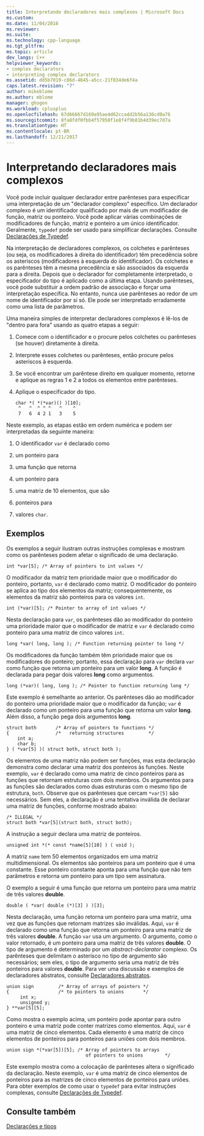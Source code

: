 ```yaml
---
title: Interpretando declaradores mais complexos | Microsoft Docs
ms.custom: 
ms.date: 11/04/2016
ms.reviewer: 
ms.suite: 
ms.technology: cpp-language
ms.tgt_pltfrm: 
ms.topic: article
dev_langs: C++
helpviewer_keywords:
- complex declarators
- interpreting complex declarators
ms.assetid: dd5b7019-c86d-4645-a5cc-21f834de6f4a
caps.latest.revision: "7"
author: mikeblome
ms.author: mblome
manager: ghogen
ms.workload: cplusplus
ms.openlocfilehash: 67d66667d169a95ae4d62ccadd2b56a136cd0a76
ms.sourcegitcommit: 8fa8fdf0fbb4f57950f1e8f4f9b81b4d39ec7d7a
ms.translationtype: HT
ms.contentlocale: pt-BR
ms.lasthandoff: 12/21/2017
---
```

# <a name="interpreting-more-complex-declarators"></a>Interpretando declaradores mais complexos
Você pode incluir qualquer declarador entre parênteses para especificar uma interpretação de um "declarador complexo" específico. Um declarador complexo é um identificador qualificado por mais de um modificador de função, matriz ou ponteiro. Você pode aplicar várias combinações de modificadores de função, matriz e ponteiro a um único identificador. Geralmente, `typedef` pode ser usado para simplificar declarações. Consulte [Declarações de Typedef](../c-language/typedef-declarations.md).  
  
 Na interpretação de declaradores complexos, os colchetes e parênteses (ou seja, os modificadores à direita do identificador) têm precedência sobre os asteriscos (modificadores à esquerda do identificador). Os colchetes e os parênteses têm a mesma precedência e são associados da esquerda para a direita. Depois que o declarador for completamente interpretado, o especificador do tipo é aplicado como a última etapa. Usando parênteses, você pode substituir a ordem padrão de associação e forçar uma interpretação específica. No entanto, nunca use parênteses ao redor de um nome de identificador por si só. Ele pode ser interpretado erradamente como uma lista de parâmetros.  
  
 Uma maneira simples de interpretar declaradores complexos é lê-los de "dentro para fora" usando as quatro etapas a seguir:  
  
1.  Comece com o identificador e o procure pelos colchetes ou parênteses (se houver) diretamente à direita.  
  
2.  Interprete esses colchetes ou parênteses, então procure pelos asteriscos à esquerda.  
  
3.  Se você encontrar um parêntese direito em qualquer momento, retorne e aplique as regras 1 e 2 a todos os elementos entre parênteses.  
  
4.  Aplique o especificador do tipo.  
  
    ```  
    char *( *(*var)() )[10];  
     ^   ^  ^ ^ ^   ^    ^  
     7   6  4 2 1   3    5  
    ```  
  
 Neste exemplo, as etapas estão em ordem numérica e podem ser interpretadas da seguinte maneira:  
  
1.  O identificador `var` é declarado como  
  
2.  um ponteiro para  
  
3.  uma função que retorna  
  
4.  um ponteiro para  
  
5.  uma matriz de 10 elementos, que são  
  
6.  ponteiros para  
  
7.  valores `char`.  
  
## <a name="examples"></a>Exemplos  
 Os exemplos a seguir ilustram outras instruções complexas e mostram como os parênteses podem afetar o significado de uma declaração.  
  
```  
int *var[5]; /* Array of pointers to int values */  
```  
  
 O modificador da matriz tem prioridade maior que o modificador do ponteiro, portanto, `var` é declarado como matriz. O modificador do ponteiro se aplica ao tipo dos elementos da matriz; consequentemente, os elementos da matriz são ponteiros para os valores `int`.  
  
```  
int (*var)[5]; /* Pointer to array of int values */  
```  
  
 Nesta declaração para `var`, os parênteses dão ao modificador do ponteiro uma prioridade maior que o modificador de matriz e `var` é declarado como ponteiro para uma matriz de cinco valores `int`.  
  
```  
long *var( long, long ); /* Function returning pointer to long */  
```  
  
 Os modificadores da função também têm prioridade maior que os modificadores do ponteiro; portanto, essa declaração para `var` declara `var` como função que retorna um ponteiro para um valor **long**. A função é declarada para pegar dois valores **long** como argumentos.  
  
```  
long (*var)( long, long ); /* Pointer to function returning long */  
```  
  
 Este exemplo é semelhante ao anterior. Os parênteses dão ao modificador do ponteiro uma prioridade maior que o modificador da função; `var` é declarado como um ponteiro para uma função que retorna um valor **long**. Além disso, a função pega dois argumentos **long**.  
  
```  
struct both       /* Array of pointers to functions */  
{                 /*   returning structures         */  
    int a;  
    char b;  
} ( *var[5] )( struct both, struct both );  
```  
  
 Os elementos de uma matriz não podem ser funções, mas esta declaração demonstra como declarar uma matriz dos ponteiros às funções. Neste exemplo, `var` é declarado como uma matriz de cinco ponteiros para as funções que retornam estruturas com dois membros. Os argumentos para as funções são declarados como duas estruturas com o mesmo tipo de estrutura, `both`. Observe que os parênteses que cercam `*var[5]` são necessários. Sem eles, a declaração é uma tentativa inválida de declarar uma matriz de funções, conforme mostrado abaixo:  
  
```  
/* ILLEGAL */  
struct both *var[5](struct both, struct both);  
```  
  
 A instrução a seguir declara uma matriz de ponteiros.  
  
```  
unsigned int *(* const *name[5][10] ) ( void );  
```  
  
 A matriz `name` tem 50 elementos organizados em uma matriz multidimensional. Os elementos são ponteiros para um ponteiro que é uma constante. Esse ponteiro constante aponta para uma função que não tem parâmetros e retorna um ponteiro para um tipo sem assinatura.  
  
 O exemplo a seguir é uma função que retorna um ponteiro para uma matriz de três valores **double**.  
  
```  
double ( *var( double (*)[3] ) )[3];  
```  
  
 Nesta declaração, uma função retorna um ponteiro para uma matriz, uma vez que as funções que retornam matrizes são inválidas. Aqui, `var` é declarado como uma função que retorna um ponteiro para uma matriz de três valores **double**. A função `var` usa um argumento. O argumento, como o valor retornado, é um ponteiro para uma matriz de três valores **double**. O tipo de argumento é determinado por um *abstract-declarator* complexo. Os parênteses que delimitam o asterisco no tipo de argumento são necessários; sem eles, o tipo de argumento seria uma matriz de três ponteiros para valores **double**. Para ver uma discussão e exemplos de declaradores abstratos, consulte [Declaradores abstratos](../c-language/c-abstract-declarators.md).  
  
```  
union sign         /* Array of arrays of pointers */  
{                  /* to pointers to unions       */  
     int x;  
     unsigned y;  
} **var[5][5];  
```  
  
 Como mostra o exemplo acima, um ponteiro pode apontar para outro ponteiro e uma matriz pode conter matrizes como elementos. Aqui, `var` é uma matriz de cinco elementos. Cada elemento é uma matriz de cinco elementos de ponteiros para ponteiros para uniões com dois membros.  
  
```  
union sign *(*var[5])[5]; /* Array of pointers to arrays  
                             of pointers to unions        */  
```  
  
 Este exemplo mostra como a colocação de parênteses altera o significado da declaração. Neste exemplo, `var` é uma matriz de cinco elementos de ponteiros para as matrizes de cinco elementos de ponteiros para uniões. Para obter exemplos de como usar o `typedef` para evitar instruções complexas, consulte [Declarações de Typedef](../c-language/typedef-declarations.md).  
  
## <a name="see-also"></a>Consulte também  
 [Declarações e tipos](../c-language/declarations-and-types.md)
